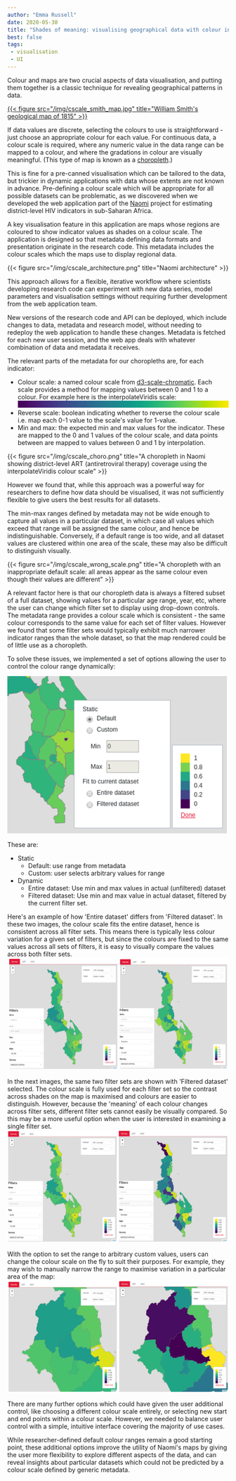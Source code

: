 ```yaml
---
author: "Emma Russell"
date: 2020-05-30
title: "Shades of meaning: visualising geographical data with colour in a data-driven web application"
best: false
tags:
 - visualisation
 - UI
---
```


Colour and maps are two crucial aspects of data visualisation, and putting them together is a classic technique for revealing geographical patterns in data. 

[{{< figure src="/img/cscale_smith_map.jpg" title="William Smith's geological map of 1815" >}}](https://www.nhm.ac.uk/discover/first-geological-map-of-britain.html)
 
If data values are discrete, selecting the colours to use is straightforward - just choose an appropriate colour for each value. For continuous data, a colour scale is required, where any numeric value in the data range can be mapped to a colour, and where the gradations in colour are visually meaningful. (This type of map is known as a [choropleth](https://en.wikipedia.org/wiki/Choropleth_map).)

This is fine for a pre-canned visualisation which can be tailored to the data, but trickier in dynamic applications with data whose extents are not known in advance. Pre-defining a colour scale which will be appropriate for all possible datasets can be problematic, as we discovered when we developed the web application part of the [Naomi](https://reside-ic.github.io/projects/naomi/) project for estimating district-level HIV indicators in sub-Saharan Africa.

A key visualisation feature in this application are maps whose regions are coloured to show indicator values as shades on a colour scale. The application is designed so that metadata defining data formats and presentation originate in the research code. This metadata includes the colour scales which the maps use to display regional data.

{{< figure src="/img/cscale_architecture.png" title="Naomi architecture" >}}

This approach allows for a flexible, iterative workflow where scientists developing research code can experiment with new data series, model parameters and visualisation settings without requiring further development from the web application team. 

New versions of the research code and API can be deployed, which include changes to data, metadata and research model, without needing to redeploy the web application to handle these changes. Metadata is fetched for each new user session, and the web app deals with whatever combination of data and metadata it receives. 

The relevant parts of the metadata for our choropleths are, for each indicator:

 - Colour scale: a named colour scale from [d3-scale-chromatic](https://github.com/d3/d3-scale-chromatic). Each scale provides a method for mapping values between 0 and 1 to a colour. For example here is the  interpolateViridis scale: <img src="/img/cscale_viridis.png" alt="interpolateViridis"/>
 - Reverse scale: boolean indicating whether to reverse the colour scale i.e. map each 0-1 value to the scale's value for 1-value.
 - Min and max: the expected min and max values for the indicator. These are mapped to the 0 and 1 values of the colour scale, and data points between are mapped to values between 0 and 1 by interpolation. 

{{< figure src="/img/cscale_choro.png" title="A choropleth in Naomi showing district-level ART (antiretroviral therapy) coverage using the interpolateViridis colour scale" >}}

However we found that, while this approach was a powerful way for researchers to define how data should be visualised, it was not sufficiently flexible to give users the best results for all datasets.
 
The min-max ranges defined by metadata may not be wide enough to capture all values in a particular dataset, in which case all values which exceed that range will be assigned the same colour, and hence be indistinguishable. Conversely, if a default range is too wide, and all dataset values are clustered within one area of the scale, these may also be difficult to distinguish visually. 

{{< figure src="/img/cscale_wrong_scale.png" title="A choropleth with an inappropriate default scale: all areas appear as the same colour even though their values are different" >}}

A relevant factor here is that our choropleth data is always a filtered subset of a full dataset, showing values for a particular age range, year, etc, where the user can change which filter set to display using drop-down controls. The metadata range provides a colour scale which is consistent - the same colour corresponds to the same value for each set of filter values. However we found that some filter sets would typically exhibit much narrower indicator ranges than the whole dataset, so that the map rendered could be of little use as a choropleth. 

To solve these issues, we implemented a set of options allowing the user to control the colour range dynamically:

<img src="/img/cscale_options.png" alt="Colour scale user options" style="width:500px;"/>

These are:

 - Static
    - Default: use range from metadata
    - Custom: user selects arbitrary values for range
 - Dynamic
    - Entire dataset: Use min and max values in actual (unfiltered) dataset
    - Filtered dataset: Use min and max value in actual dataset, filtered by the current filter set.

Here's an example of how 'Entire dataset' differs from 'Filtered dataset'. In these two images, the colour scale fits the entire dataset, hence is consistent across all filter sets. This means there is typically less colour variation for a given set of filters, but since the colours are fixed to the same values across all sets of filters, it is easy to visually compare the values across both filter sets. 
<img src="/img/cscale_entire.png" alt="Entire dataset colour scale"/>

In the next images, the same two filter sets are shown with 'Filtered dataset' selected. The colour scale is fully used for each filter set so the contrast across shades on the map is maximised and colours are easier to distinguish. However, because the 'meaning' of each colour changes across filter sets, different filter sets cannot easily be visually compared. So this may be a more useful option when the user is interested in examining a single filter set.
<img src="/img/cscale_filtered.png" alt="Filtered dataset colour scale"/>

With the option to set the range to arbitrary custom values, users can change the colour scale on the fly to suit their purposes. For example, they may wish to manually narrow the range to maximise variation in a particular area of the map:
<img src="/img/cscale_zoomed.png" alt="Custom colour scale"/>

There are many further options which could have given the user additional control, like choosing a different colour scale entirely, or selecting new start and end points within a colour scale. However, we needed to balance user control with a simple, intuitive interface covering the majority of use cases. 

While researcher-defined default colour ranges remain a good starting point, these additional options improve the utility of Naomi's maps by giving the user more flexibility to explore different aspects of the data, and can reveal insights about particular datasets which could not be predicted by a colour scale defined by generic metadata. 



